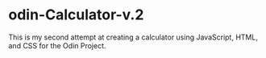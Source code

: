 # odin-Calculator-v.2
This is my second attempt at creating a calculator using JavaScript, HTML, and CSS for the Odin Project.
